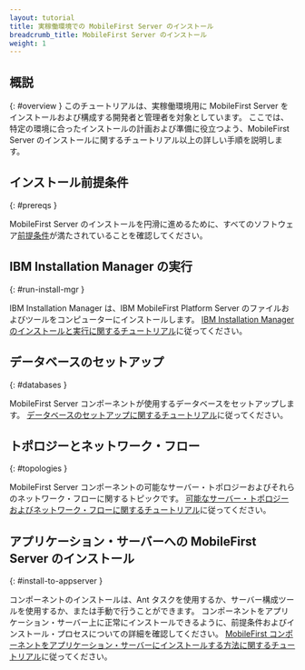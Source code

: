 ```yaml
---
layout: tutorial
title: 実稼働環境での MobileFirst Server のインストール
breadcrumb_title: MobileFirst Server のインストール
weight: 1
---
```

<!-- NLS_CHARSET=UTF-8 -->
## 概説
{: #overview }
このチュートリアルは、実稼働環境用に MobileFirst Server をインストールおよび構成する開発者と管理者を対象としています。
ここでは、特定の環境に合ったインストールの計画および準備に役立つよう、MobileFirst Server のインストールに関するチュートリアル以上の詳しい手順を説明します。


## インストール前提条件
{: #prereqs }

MobileFirst Server のインストールを円滑に進めるために、すべてのソフトウェア[前提条件](prereqs)が満たされていることを確認してください。

## IBM Installation Manager の実行
{: #run-install-mgr }

IBM Installation Manager は、IBM MobileFirst Platform Server のファイルおよびツールをコンピューターにインストールします。 [IBM Installation Manager のインストールと実行に関するチュートリアル](../installation-manager)に従ってください。

## データベースのセットアップ
{: #databases }

MobileFirst Server コンポーネントが使用するデータベースをセットアップします。 [データベースのセットアップに関するチュートリアル](databases)に従ってください。

## トポロジーとネットワーク・フロー
{: #topologies }

MobileFirst Server コンポーネントの可能なサーバー・トポロジーおよびそれらのネットワーク・フローに関するトピックです。 [可能なサーバー・トポロジーおよびネットワーク・フローに関するチュートリアル](topologies)に従ってください。

## アプリケーション・サーバーへの MobileFirst Server のインストール
{: #install-to-appserver }

コンポーネントのインストールは、Ant タスクを使用するか、サーバー構成ツールを使用するか、または手動で行うことができます。 コンポーネントをアプリケーション・サーバー上に正常にインストールできるように、前提条件およびインストール・プロセスについての詳細を確認してください。 [MobileFirst コンポーネントをアプリケーション・サーバーにインストールする方法に関するチュートリアル](appserver)に従ってください。
